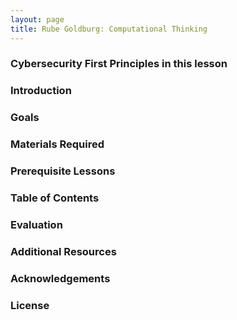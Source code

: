 ```yaml
---
layout: page
title: Rube Goldburg: Computational Thinking
---
```

### Cybersecurity First Principles in this lesson

### Introduction

### Goals

### Materials Required

### Prerequisite Lessons

### Table of Contents

### Evaluation

### Additional Resources

### Acknowledgements

### License
